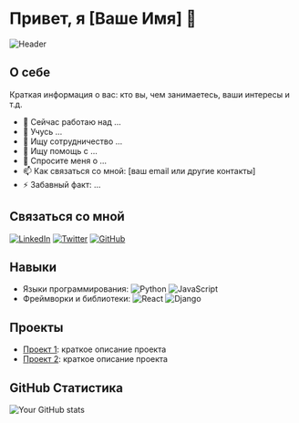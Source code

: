 # Привет, я [Ваше Имя] 👋

![Header](https://your-image-link.com)

## О себе
Краткая информация о вас: кто вы, чем занимаетесь, ваши интересы и т.д.

- 🔭 Сейчас работаю над ...
- 🌱 Учусь ...
- 👯 Ищу сотрудничество ...
- 🤔 Ищу помощь с ...
- 💬 Спросите меня о ...
- 📫 Как связаться со мной: [ваш email или другие контакты]
- ⚡ Забавный факт: ...

## Связаться со мной
[![LinkedIn](https://img.shields.io/badge/LinkedIn-blue?style=flat-square&logo=linkedin)](https://linkedin.com/in/yourprofile)
[![Twitter](https://img.shields.io/badge/Twitter-blue?style=flat-square&logo=twitter)](https://twitter.com/yourprofile)
[![GitHub](https://img.shields.io/badge/GitHub-grey?style=flat-square&logo=github)](https://github.com/yourusername)

## Навыки
- Языки программирования: ![Python](https://img.shields.io/badge/Python-blue?style=flat-square&logo=python) ![JavaScript](https://img.shields.io/badge/JavaScript-yellow?style=flat-square&logo=javascript)
- Фреймворки и библиотеки: ![React](https://img.shields.io/badge/React-blue?style=flat-square&logo=react) ![Django](https://img.shields.io/badge/Django-green?style=flat-square&logo=django)

## Проекты
- [Проект 1](https://github.com/yourusername/project1): краткое описание проекта
- [Проект 2](https://github.com/yourusername/project2): краткое описание проекта

## GitHub Статистика
![Your GitHub stats](https://github-readme-stats.vercel.app/api?username=yourusername&show_icons=true&theme=radical)
